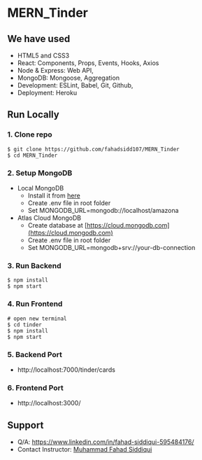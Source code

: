 # MERN_Tinder



## We have used

- HTML5 and CSS3
- React: Components, Props, Events, Hooks, Axios
- Node & Express: Web API,
- MongoDB: Mongoose, Aggregation
- Development: ESLint, Babel, Git, Github,
- Deployment: Heroku

## Run Locally

### 1. Clone repo

```
$ git clone https://github.com/fahadsidd107/MERN_Tinder
$ cd MERN_Tinder

```

### 2. Setup MongoDB

- Local MongoDB
  - Install it from [here](https://www.mongodb.com/try/download/community)
  - Create .env file in root folder
  - Set MONGODB_URL=mongodb://localhost/amazona  
- Atlas Cloud MongoDB
  - Create database at [https://cloud.mongodb.com](https://cloud.mongodb.com)
  - Create .env file in root folder
  - Set MONGODB_URL=mongodb+srv://your-db-connection

### 3. Run Backend

```
$ npm install
$ npm start
```

### 4. Run Frontend

```
# open new terminal
$ cd tinder
$ npm install
$ npm start
```

### 5. Backend Port

- http://localhost:7000/tinder/cards

### 6. Frontend Port

- http://localhost:3000/

## Support

- Q/A: https://www.linkedin.com/in/fahad-siddiqui-595484176/
- Contact Instructor: [Muhammad Fahad Siddiqui](mailto:fsiddiqui107@gmail.com)
